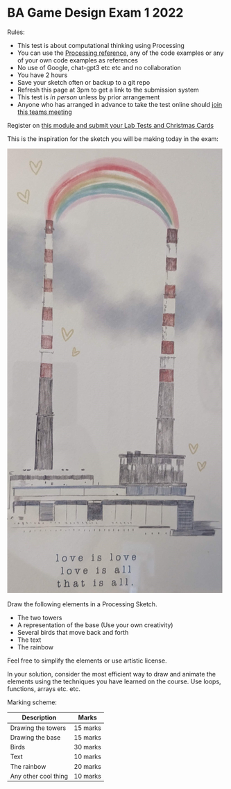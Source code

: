 # BA Game Design Exam 1 2022

Rules:
- This test is about computational thinking using Processing
- You can use the [Processing reference](https://processing.org/reference/), any of the code examples or any of your own code examples as references
- No use of Google, chat-gpt3 etc etc and no collaboration 
- You have 2 hours
- Save your sketch often or backup to a git repo
- Refresh this page at 3pm to get a link to the submission system
- This test is *in person* unless by prior arrangement
- Anyone who has arranged in advance to take the test online should [join this teams meeting](https://teams.microsoft.com/l/meetup-join/19%3ameeting_YTFjYjY0OWEtMTBkYi00ZTlhLWJhZjAtMzY0ODJiMzA0YjQ0%40thread.v2/0?context=%7b%22Tid%22%3a%22766317cb-e948-4e5f-8cec-dabc8e2fd5da%22%2c%22Oid%22%3a%2261aab78b-a857-4647-9668-83d4cca5de03%22%7d)

Register on [this module and submit your Lab Tests and Christmas Cards](https://brightspace.tudublin.ie/d2l/home/240307)

This is the inspiration for the sketch you will be making today in the exam:

![image](images/love_is_love.jpg)

Draw the following elements in a Processing Sketch. 

- The two towers
- A representation of the base (Use your own creativity)
- Several birds that move back and forth
- The text
- The rainbow

Feel free to simplify the elements or use artistic license.

In your solution, consider the most efficient way to draw and animate the elements using the techniques you have learned on the course. Use loops, functions, arrays etc. etc.  

Marking scheme:

| Description | Marks |
| ------------|-------|
| Drawing the towers | 15 marks |
| Drawing the base | 15 marks |
| Birds | 30 marks |
| Text  | 10 marks |
| The rainbow | 20 marks |
| Any other cool thing | 10 marks |

